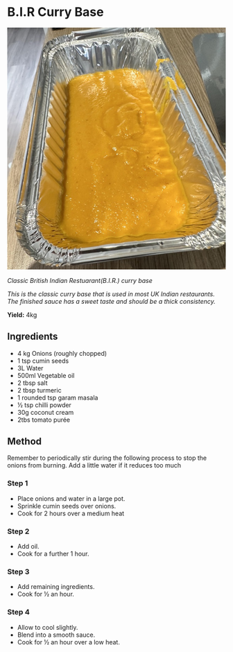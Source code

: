 # B.I.R Curry Base

![Base Gravy](resources/gravy.jpg)

*Classic British Indian Restuarant(B.I.R.) curry base*

*This is the classic curry base that is used in most UK Indian restaurants. The finished sauce has a sweet taste and should be a thick consistency.*


**Yield:** 4kg

## Ingredients
- 4 kg Onions (roughly chopped)
- 1 tsp cumin seeds
- 3L Water 
- 500ml Vegetable oil
- 2 tbsp salt
- 2 tbsp turmeric
- 1 rounded tsp garam masala
- ½ tsp chilli powder
- 30g coconut cream
- 2tbs tomato purée 

## Method
Remember to periodically stir during the following process to stop the onions from burning. Add a little water if it reduces too much
### Step 1
- Place onions and water in a large pot.
- Sprinkle cumin seeds over onions.
- Cook for 2 hours over a medium heat

### Step 2
- Add oil.
- Cook for a further 1 hour.

### Step 3
- Add remaining ingredients.
- Cook for ½ an hour.

### Step 4
- Allow to cool slightly.
- Blend into a smooth sauce.
- Cook for ½ an hour over a low heat.

